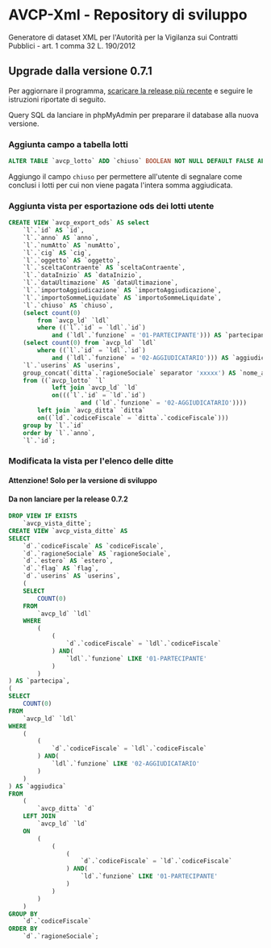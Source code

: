 # AVCP-Xml - Repository di sviluppo
Generatore di dataset XML per l'Autorità per la Vigilanza sui Contratti Pubblici - art. 1 comma 32 L. 190/2012


## Upgrade dalla versione 0.7.1
Per aggiornare il programma, [scaricare la release più recente](https://github.com/proviniciacremona/AVCP-Xml/releases) e seguire le istruzioni riportate di seguito.

Query SQL da lanciare in phpMyAdmin per preparare il database alla nuova versione.


### Aggiunta campo a tabella lotti

```sql
ALTER TABLE `avcp_lotto` ADD `chiuso` BOOLEAN NOT NULL DEFAULT FALSE AFTER `flag`;
```

Aggiungo il campo `chiuso` per permettere all'utente di segnalare come conclusi i lotti per cui non viene pagata l'intera somma aggiudicata.

### Aggiunta vista per esportazione ods dei lotti utente

```sql
CREATE VIEW `avcp_export_ods` AS select 
    `l`.`id` AS `id`,
    `l`.`anno` AS `anno`,
    `l`.`numAtto` AS `numAtto`,
    `l`.`cig` AS `cig`,
    `l`.`oggetto` AS `oggetto`,
    `l`.`sceltaContraente` AS `sceltaContraente`,
    `l`.`dataInizio` AS `dataInizio`,
    `l`.`dataUltimazione` AS `dataUltimazione`,
    `l`.`importoAggiudicazione` AS `importoAggiudicazione`,
    `l`.`importoSommeLiquidate` AS `importoSommeLiquidate`,
    `l`.`chiuso` AS `chiuso`,
    (select count(0) 
        from `avcp_ld` `ldl` 
        where ((`l`.`id` = `ldl`.`id`) 
            and (`ldl`.`funzione` = '01-PARTECIPANTE'))) AS `partecipanti`,
    (select count(0) from `avcp_ld` `ldl` 
        where ((`l`.`id` = `ldl`.`id`) 
            and (`ldl`.`funzione` = '02-AGGIUDICATARIO'))) AS `aggiudicatari`,
    `l`.`userins` AS `userins`,
    group_concat(`ditta`.`ragioneSociale` separator 'xxxxx') AS `nome_aggiudicatari` 
    from ((`avcp_lotto` `l` 
            left join `avcp_ld` `ld` 
            on(((`l`.`id` = `ld`.`id`) 
                    and (`ld`.`funzione` = '02-AGGIUDICATARIO')))) 
        left join `avcp_ditta` `ditta` 
        on((`ld`.`codiceFiscale` = `ditta`.`codiceFiscale`))) 
    group by `l`.`id` 
    order by `l`.`anno`,
    `l`.`id`;
```

### Modificata la vista per l'elenco delle ditte
#### Attenzione! Solo per la versione di sviluppo
#### Da non lanciare per la release 0.7.2

```sql
DROP VIEW IF EXISTS
    `avcp_vista_ditte`;
CREATE VIEW `avcp_vista_ditte` AS
SELECT
    `d`.`codiceFiscale` AS `codiceFiscale`,
    `d`.`ragioneSociale` AS `ragioneSociale`,
    `d`.`estero` AS `estero`,
    `d`.`flag` AS `flag`,
    `d`.`userins` AS `userins`,
    (
    SELECT
        COUNT(0)
    FROM
        `avcp_ld` `ldl`
    WHERE
        (
            (
                `d`.`codiceFiscale` = `ldl`.`codiceFiscale`
            ) AND(
                `ldl`.`funzione` LIKE '01-PARTECIPANTE'
            )
        )
) AS `partecipa`,
(
SELECT
    COUNT(0)
FROM
    `avcp_ld` `ldl`
WHERE
    (
        (
            `d`.`codiceFiscale` = `ldl`.`codiceFiscale`
        ) AND(
            `ldl`.`funzione` LIKE '02-AGGIUDICATARIO'
        )
    )
) AS `aggiudica`
FROM
    (
        `avcp_ditta` `d`
    LEFT JOIN
        `avcp_ld` `ld`
    ON
        (
            (
                (
                    `d`.`codiceFiscale` = `ld`.`codiceFiscale`
                ) AND(
                    `ld`.`funzione` LIKE '01-PARTECIPANTE'
                )
            )
        )
    )
GROUP BY
    `d`.`codiceFiscale`
ORDER BY
    `d`.`ragioneSociale`;
```
